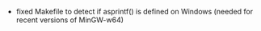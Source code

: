   * fixed Makefile to detect if asprintf() is defined on Windows (needed for recent versions of MinGW-w64)
